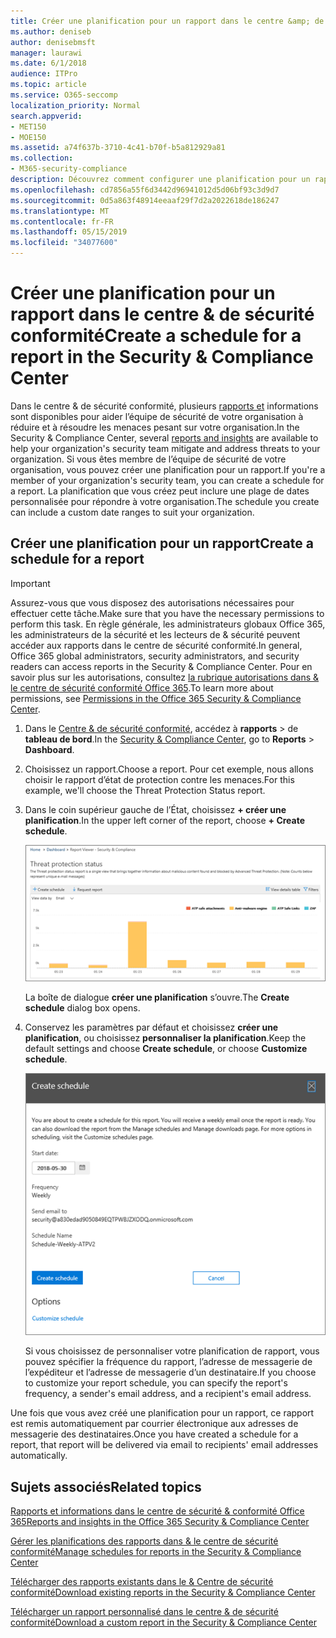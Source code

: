 ```yaml
---
title: Créer une planification pour un rapport dans le centre &amp; de sécurité conformité
ms.author: deniseb
author: denisebmsft
manager: laurawi
ms.date: 6/1/2018
audience: ITPro
ms.topic: article
ms.service: O365-seccomp
localization_priority: Normal
search.appverid:
- MET150
- MOE150
ms.assetid: a74f637b-3710-4c41-b70f-b5a812929a81
ms.collection:
- M365-security-compliance
description: Découvrez comment configurer une planification pour un rapport dans le centre de sécurité &amp; conformité.
ms.openlocfilehash: cd7856a55f6d3442d96941012d5d06bf93c3d9d7
ms.sourcegitcommit: 0d5a863f48914eeaaf29f7d2a2022618de186247
ms.translationtype: MT
ms.contentlocale: fr-FR
ms.lasthandoff: 05/15/2019
ms.locfileid: "34077600"
---
```

# <a name="create-a-schedule-for-a-report-in-the-security-amp-compliance-center"></a><span data-ttu-id="a1c31-103">Créer une planification pour un rapport dans le centre &amp; de sécurité conformité</span><span class="sxs-lookup"><span data-stu-id="a1c31-103">Create a schedule for a report in the Security &amp; Compliance Center</span></span>

<span data-ttu-id="a1c31-104">Dans le centre &amp; de sécurité conformité, plusieurs [rapports et](reports-and-insights-in-security-and-compliance.md) informations sont disponibles pour aider l’équipe de sécurité de votre organisation à réduire et à résoudre les menaces pesant sur votre organisation.</span><span class="sxs-lookup"><span data-stu-id="a1c31-104">In the Security &amp; Compliance Center, several [reports and insights](reports-and-insights-in-security-and-compliance.md) are available to help your organization's security team mitigate and address threats to your organization.</span></span> <span data-ttu-id="a1c31-105">Si vous êtes membre de l’équipe de sécurité de votre organisation, vous pouvez créer une planification pour un rapport.</span><span class="sxs-lookup"><span data-stu-id="a1c31-105">If you're a member of your organization's security team, you can create a schedule for a report.</span></span> <span data-ttu-id="a1c31-106">La planification que vous créez peut inclure une plage de dates personnalisée pour répondre à votre organisation.</span><span class="sxs-lookup"><span data-stu-id="a1c31-106">The schedule you create can include a custom date ranges to suit your organization.</span></span> 
  
## <a name="create-a-schedule-for-a-report"></a><span data-ttu-id="a1c31-107">Créer une planification pour un rapport</span><span class="sxs-lookup"><span data-stu-id="a1c31-107">Create a schedule for a report</span></span>

> [!IMPORTANT]
> <span data-ttu-id="a1c31-108">Assurez-vous que vous disposez des autorisations nécessaires pour effectuer cette tâche.</span><span class="sxs-lookup"><span data-stu-id="a1c31-108">Make sure that you have the necessary permissions to perform this task.</span></span> <span data-ttu-id="a1c31-109">En règle générale, les administrateurs globaux Office 365, les administrateurs de la sécurité et les lecteurs de &amp; sécurité peuvent accéder aux rapports dans le centre de sécurité conformité.</span><span class="sxs-lookup"><span data-stu-id="a1c31-109">In general, Office 365 global administrators, security administrators, and security readers can access reports in the Security &amp; Compliance Center.</span></span> <span data-ttu-id="a1c31-110">Pour en savoir plus sur les autorisations, consultez [la rubrique autorisations dans &amp; le centre de sécurité conformité Office 365](permissions-in-the-security-and-compliance-center.md).</span><span class="sxs-lookup"><span data-stu-id="a1c31-110">To learn more about permissions, see [Permissions in the Office 365 Security &amp; Compliance Center](permissions-in-the-security-and-compliance-center.md).</span></span>
  
1. <span data-ttu-id="a1c31-111">Dans le [Centre &amp; de sécurité conformité](https://protection.office.com), accédez à **rapports** \> de **tableau de bord**.</span><span class="sxs-lookup"><span data-stu-id="a1c31-111">In the [Security &amp; Compliance Center](https://protection.office.com), go to **Reports** \> **Dashboard**.</span></span>
    
2. <span data-ttu-id="a1c31-112">Choisissez un rapport.</span><span class="sxs-lookup"><span data-stu-id="a1c31-112">Choose a report.</span></span> <span data-ttu-id="a1c31-113">Pour cet exemple, nous allons choisir le rapport d’état de protection contre les menaces.</span><span class="sxs-lookup"><span data-stu-id="a1c31-113">For this example, we'll choose the Threat Protection Status report.</span></span>
    
3. <span data-ttu-id="a1c31-114">Dans le coin supérieur gauche de l’État, choisissez **+ créer une planification**.</span><span class="sxs-lookup"><span data-stu-id="a1c31-114">In the upper left corner of the report, choose **+ Create schedule**.</span></span>
    
    ![Vous pouvez créer une planification pour les rapports dans le &amp; Centre de sécurité conformité](media/2311327c-14f6-4a17-b604-0c9ff2d485d1.png)
  
    <span data-ttu-id="a1c31-116">La boîte de dialogue **créer une planification** s’ouvre.</span><span class="sxs-lookup"><span data-stu-id="a1c31-116">The **Create schedule** dialog box opens.</span></span> 
    
4. <span data-ttu-id="a1c31-117">Conservez les paramètres par défaut et choisissez **créer une planification**, ou choisissez **personnaliser la planification**.</span><span class="sxs-lookup"><span data-stu-id="a1c31-117">Keep the default settings and choose **Create schedule**, or choose **Customize schedule**.</span></span>
    
    ![Vous pouvez utiliser les paramètres par défaut ou personnaliser une planification de rapport](media/04fac327-8f73-4711-8319-58c11880fd96.png)
  
    <span data-ttu-id="a1c31-119">Si vous choisissez de personnaliser votre planification de rapport, vous pouvez spécifier la fréquence du rapport, l’adresse de messagerie de l’expéditeur et l’adresse de messagerie d’un destinataire.</span><span class="sxs-lookup"><span data-stu-id="a1c31-119">If you choose to customize your report schedule, you can specify the report's frequency, a sender's email address, and a recipient's email address.</span></span> 
    
<span data-ttu-id="a1c31-120">Une fois que vous avez créé une planification pour un rapport, ce rapport est remis automatiquement par courrier électronique aux adresses de messagerie des destinataires.</span><span class="sxs-lookup"><span data-stu-id="a1c31-120">Once you have created a schedule for a report, that report will be delivered via email to recipients' email addresses automatically.</span></span> 
  
## <a name="related-topics"></a><span data-ttu-id="a1c31-121">Sujets associés</span><span class="sxs-lookup"><span data-stu-id="a1c31-121">Related topics</span></span>

[<span data-ttu-id="a1c31-122">Rapports et informations dans le centre de sécurité &amp; conformité Office 365</span><span class="sxs-lookup"><span data-stu-id="a1c31-122">Reports and insights in the Office 365 Security &amp; Compliance Center</span></span>](reports-and-insights-in-security-and-compliance.md)
  
[<span data-ttu-id="a1c31-123">Gérer les planifications des rapports dans &amp; le centre de sécurité conformité</span><span class="sxs-lookup"><span data-stu-id="a1c31-123">Manage schedules for reports in the Security &amp; Compliance Center</span></span>](manage-schedules-for-multiple-reports.md)
  
[<span data-ttu-id="a1c31-124">Télécharger des rapports existants dans le &amp; Centre de sécurité conformité</span><span class="sxs-lookup"><span data-stu-id="a1c31-124">Download existing reports in the Security &amp; Compliance Center</span></span>](download-existing-reports.md)
  
[<span data-ttu-id="a1c31-125">Télécharger un rapport personnalisé dans le centre &amp; de sécurité conformité</span><span class="sxs-lookup"><span data-stu-id="a1c31-125">Download a custom report in the Security &amp; Compliance Center</span></span>](set-up-and-download-a-custom-report.md)
  

